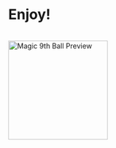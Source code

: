 <doctype>
  
<html>
  
  <title>
   Magic 9th-Ball
  </title>
  
  <body>
    <h1 styles="text-align:center;">Enjoy!</h1><br>
    <img src="https://your-image-url.com/Magic%209th-Ball%20Preview.png" alt="Magic 9th Ball Preview"
width="200" alt="Preview of the Magic 9th-Ball">
  </body>
  
</html>


